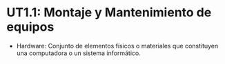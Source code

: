  
# UT1.1: Montaje y Mantenimiento de equipos 

- Hardware: Conjunto de elementos físicos o materiales que constituyen una computadora o un sistema informático.
